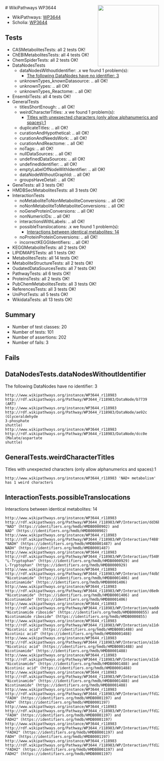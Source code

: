 <img style="float: right; width: 200px" src="https://upload.wikimedia.org/wikipedia/commons/thumb/8/83/Wplogo_with_text_500.png/640px-Wplogo_with_text_500.png" />
# WikiPathways WP3644

* WikiPathways: [WP3644](https://new.wikipathways.org/pathways/WP3644)
* Scholia: [WP3644](https://scholia.toolforge.org/wikipathways/WP3644)
## Tests
* CASMetabolitesTests: all 2 tests OK!
* ChEBIMetabolitesTests: all 4 tests OK!
* ChemSpiderTests: all 2 tests OK!
* DataNodesTests
    * dataNodesWithoutIdentifier: .x we found 1 problem(s):
        * [The following DataNodes have no identifier: 3](#d2d32fa2)
    * unknownTypes_knownDatasource: .. all OK!
    * unknownTypes: .. all OK!
    * unknownTypes_Reactome: .. all OK!
* EnsemblTests: all 4 tests OK!
* GeneralTests
    * titlesShortEnough: .. all OK!
    * weirdCharacterTitles: .x we found 1 problem(s):
        * [Titles with unexpected characters (only allow alphanumerics and spaces):1](#fda87b3f)
    * duplicateTitles: .. all OK!
    * curationAndHypothetical: .. all OK!
    * curationAndNeedsWork: .. all OK!
    * curationAndReactome: .. all OK!
    * noTags: .. all OK!
    * nullDataSources: .. all OK!
    * undefinedDataSources: .. all OK!
    * undefinedIdentifier: .. all OK!
    * emptyLabelOfNodeWithIdentifier: .. all OK!
    * dataNodeWithoutGraphId: .. all OK!
    * groupsHaveDetail: .. all OK!
* GeneTests: all 3 tests OK!
* HMDBSecMetabolitesTests: all 3 tests OK!
* InteractionTests
    * noMetaboliteToNonMetaboliteConversions: .. all OK!
    * noNonMetaboliteToMetaboliteConversions: .. all OK!
    * noGeneProteinConversions: .. all OK!
    * nonNumericIDs: .. all OK!
    * interactionsWithLabels: .. all OK!
    * possibleTranslocations: .x we found 1 problem(s):
        * [Interactions between identical metabolites: 14](#dc76dff0)
    * noProteinProteinConversions: .. all OK!
    * incorrectKEGGIdentifiers: .. all OK!
* KEGGMetaboliteTests: all 2 tests OK!
* LIPIDMAPSTests: all 1 tests OK!
* MetabolitesTests: all 14 tests OK!
* MetaboliteStructureTests: all 2 tests OK!
* OudatedDataSourcesTests: all 7 tests OK!
* PathwayTests: all 6 tests OK!
* ProteinsTests: all 2 tests OK!
* PubChemMetabolitesTests: all 3 tests OK!
* ReferencesTests: all 3 tests OK!
* UniProtTests: all 5 tests OK!
* WikidataTests: all 13 tests OK!


## Summary

* Number of test classes: 20
* Number of tests: 101
* Number of assertions: 202
* Number of fails: 3

## Fails

<a name="d2d32fa2" />

## DataNodesTests.dataNodesWithoutIdentifier

The following DataNodes have no identifier: 3
```
http://www.wikipathways.org/instance/WP3644_r118983 http://rdf.wikipathways.org/Pathway/WP3644_r118983/DataNode/b7739 (ART)
http://www.wikipathways.org/instance/WP3644_r118983 http://rdf.wikipathways.org/Pathway/WP3644_r118983/DataNode/ae92c (Glyceraldehyde
3-phosphate
shuttle)
http://www.wikipathways.org/instance/WP3644_r118983 http://rdf.wikipathways.org/Pathway/WP3644_r118983/DataNode/dcc0e (Malate/aspartate 
shuttle)
```

<a name="fda87b3f" />

## GeneralTests.weirdCharacterTitles

Titles with unexpected characters (only allow alphanumerics and spaces):1
```
http://www.wikipathways.org/instance/WP3644_r118983 'NAD+ metabolism' has 1 weird characters
```

<a name="dc76dff0" />

## InteractionTests.possibleTranslocations

Interactions between identical metabolites: 14
```
http://www.wikipathways.org/instance/WP3644_r118983 http://rdf.wikipathways.org/Pathway/WP3644_r118983/WP/Interaction/dd36b "NAD" (https://identifiers.org/hmdb/HMDB0000902) and 
NAD" (https://identifiers.org/hmdb/HMDB0000902)
http://www.wikipathways.org/instance/WP3644_r118983 http://rdf.wikipathways.org/Pathway/WP3644_r118983/WP/Interaction/f488f "NADH" (https://identifiers.org/hmdb/HMDB0001487) and 
NADH" (https://identifiers.org/hmdb/HMDB0001487)
http://www.wikipathways.org/instance/WP3644_r118983 http://rdf.wikipathways.org/Pathway/WP3644_r118983/WP/Interaction/f5409 "L-Tryptophan" (https://identifiers.org/hmdb/HMDB0000929) and 
L-Tryptophan" (https://identifiers.org/hmdb/HMDB0000929)
http://www.wikipathways.org/instance/WP3644_r118983 http://rdf.wikipathways.org/Pathway/WP3644_r118983/WP/Interaction/f4db5 "Nicotinamide" (https://identifiers.org/hmdb/HMDB0001406) and 
Nicotinamide" (https://identifiers.org/hmdb/HMDB0001406)
http://www.wikipathways.org/instance/WP3644_r118983 http://rdf.wikipathways.org/Pathway/WP3644_r118983/WP/Interaction/d6e0d "Nicotinamide" (https://identifiers.org/hmdb/HMDB0001406) and 
Nicotinamide" (https://identifiers.org/hmdb/HMDB0001406)
http://www.wikipathways.org/instance/WP3644_r118983 http://rdf.wikipathways.org/Pathway/WP3644_r118983/WP/Interaction/eadde "Nicotinamide riboside" (https://identifiers.org/hmdb/HMDB0000855) and 
Nicotinamide riboside" (https://identifiers.org/hmdb/HMDB0000855)
http://www.wikipathways.org/instance/WP3644_r118983 http://rdf.wikipathways.org/Pathway/WP3644_r118983/WP/Interaction/a11dc "Nicotinic acid" (https://identifiers.org/hmdb/HMDB0001488) and 
Nicotinic acid" (https://identifiers.org/hmdb/HMDB0001488)
http://www.wikipathways.org/instance/WP3644_r118983 http://rdf.wikipathways.org/Pathway/WP3644_r118983/WP/Interaction/a11dc "Nicotinic acid" (https://identifiers.org/hmdb/HMDB0001488) and 
Nicotinamide" (https://identifiers.org/hmdb/HMDB0001488)
http://www.wikipathways.org/instance/WP3644_r118983 http://rdf.wikipathways.org/Pathway/WP3644_r118983/WP/Interaction/a11dc "Nicotinamide" (https://identifiers.org/hmdb/HMDB0001488) and 
Nicotinic acid" (https://identifiers.org/hmdb/HMDB0001488)
http://www.wikipathways.org/instance/WP3644_r118983 http://rdf.wikipathways.org/Pathway/WP3644_r118983/WP/Interaction/a11dc "Nicotinamide" (https://identifiers.org/hmdb/HMDB0001488) and 
Nicotinamide" (https://identifiers.org/hmdb/HMDB0001488)
http://www.wikipathways.org/instance/WP3644_r118983 http://rdf.wikipathways.org/Pathway/WP3644_r118983/WP/Interaction/ffd12 "FADH" (https://identifiers.org/hmdb/HMDB0001197) and 
FADH" (https://identifiers.org/hmdb/HMDB0001197)
http://www.wikipathways.org/instance/WP3644_r118983 http://rdf.wikipathways.org/Pathway/WP3644_r118983/WP/Interaction/ffd12 "FADH" (https://identifiers.org/hmdb/HMDB0001197) and 
FADH2" (https://identifiers.org/hmdb/HMDB0001197)
http://www.wikipathways.org/instance/WP3644_r118983 http://rdf.wikipathways.org/Pathway/WP3644_r118983/WP/Interaction/ffd12 "FADH2" (https://identifiers.org/hmdb/HMDB0001197) and 
FADH" (https://identifiers.org/hmdb/HMDB0001197)
http://www.wikipathways.org/instance/WP3644_r118983 http://rdf.wikipathways.org/Pathway/WP3644_r118983/WP/Interaction/ffd12 "FADH2" (https://identifiers.org/hmdb/HMDB0001197) and 
FADH2" (https://identifiers.org/hmdb/HMDB0001197)
```

